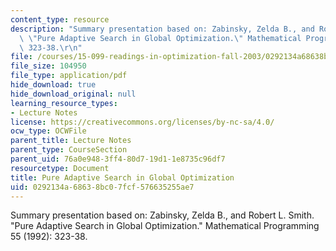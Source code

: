 ```yaml
---
content_type: resource
description: "Summary presentation based on: Zabinsky, Zelda B., and Robert L. Smith.\
  \ \"Pure Adaptive Search in Global Optimization.\" Mathematical Programming 55 (1992):\
  \ 323-38.\r\n"
file: /courses/15-099-readings-in-optimization-fall-2003/0292134a68638bc07fcf576635255ae7_ses6_zabinsky1.pdf
file_size: 104950
file_type: application/pdf
hide_download: true
hide_download_original: null
learning_resource_types:
- Lecture Notes
license: https://creativecommons.org/licenses/by-nc-sa/4.0/
ocw_type: OCWFile
parent_title: Lecture Notes
parent_type: CourseSection
parent_uid: 76a0e948-3ff4-80d7-19d1-1e8735c96df7
resourcetype: Document
title: Pure Adaptive Search in Global Optimization
uid: 0292134a-6863-8bc0-7fcf-576635255ae7
---
```

Summary presentation based on: Zabinsky, Zelda B., and Robert L. Smith. "Pure Adaptive Search in Global Optimization." Mathematical Programming 55 (1992): 323-38.
